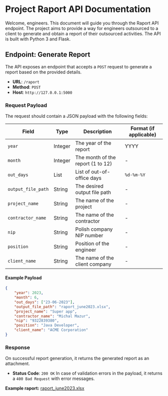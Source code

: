 # Project Raport API Documentation

Welcome, engineers. This document will guide you through the Raport API endpoint. The project aims to provide a way for engineers outsourced to a client to generate and obtain a report of their outsourced activities. The API is built with Python 3 and Flask.

## Endpoint: Generate Report

The API exposes an endpoint that accepts a `POST` request to generate a report based on the provided details.

- **URL**: `/raport`
- **Method**: `POST`
- **Host**: `http://127.0.0.1:5000`

### Request Payload

The request should contain a JSON payload with the following fields:

| Field            | Type    | Description                            | Format (if applicable) |
|------------------|---------|----------------------------------------|------------------------|
| `year`           | Integer | The year of the report                 | YYYY                   |
| `month`          | Integer | The month of the report (1 to 12)      | -                      |
| `out_days`       | List    | List of out-of-office days             | `%d-%m-%Y`             |
| `output_file_path`| String  | The desired output file path           | -                      |
| `project_name`   | String  | The name of the project                | -                      |
| `contractor_name`| String  | The name of the contractor             | -                      |
| `nip`            | String  | Polish company NIP number              | -                      |
| `position`       | String  | Position of the engineer               | -                      |
| `client_name`    | String  | The name of the client company         | -                      |

#### Example Payload

```json
{
    "year": 2023,
    "month": 6,
    "out_days": ["23-06-2023"],
    "output_file_path": "raport_june2023.xlsx",
    "project_name": "Super app",
    "contractor_name": "Michal Mazur",
    "nip": "9322839380",
    "position": "Java Developer",
    "client_name": "ACME Corporation"
}
```

### Response

On successful report generation, it returns the generated report as an attachment.

- **Status Code**: `200 OK`
In case of validation errors in the payload, it returns a `400 Bad Request` with error messages.

**Example raport:**
[raport_june2023.xlsx](raport_june2023.xlsx)